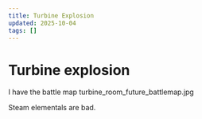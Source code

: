```yaml
---
title: Turbine Explosion
updated: 2025-10-04
tags: []
---
```


# Turbine explosion

I have the battle map turbine_room_future_battlemap.jpg

Steam elementals are bad.
